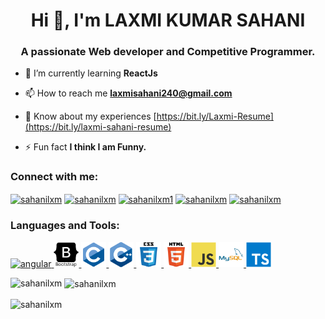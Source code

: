 <h1 align="center">Hi 👋, I'm LAXMI KUMAR SAHANI</h1>
<h3 align="center">A passionate Web developer and Competitive Programmer.</h3>
<img align="right" src="https://cdn.dribbble.com/users/1162077/screenshots/3848914/programmer.gif" width="300" alt="">

- 🌱 I’m currently learning **ReactJs**

- 📫 How to reach me **laxmisahani240@gmail.com**

- 📄 Know about my experiences [https://bit.ly/Laxmi-Resume](https://bit.ly/laxmi-sahani-resume)

- ⚡ Fun fact **I think I am Funny.**

<h3 align="left">Connect with me:</h3>
<p align="left">
<a href="https://linkedin.com/in/sahanilxm" target="blank"><img align="center" src="https://raw.githubusercontent.com/rahuldkjain/github-profile-readme-generator/master/src/images/icons/Social/linked-in-alt.svg" alt="sahanilxm" height="30" width="40" /></a>
<a href="https://instagram.com/sahanilxm" target="blank"><img align="center" src="https://raw.githubusercontent.com/rahuldkjain/github-profile-readme-generator/master/src/images/icons/Social/instagram.svg" alt="sahanilxm" height="30" width="40" /></a>
<a href="https://www.codechef.com/users/sahanilxm1" target="blank"><img align="center" src="https://cdn.jsdelivr.net/npm/simple-icons@3.1.0/icons/codechef.svg" alt="sahanilxm1" height="30" width="40" /></a>
<a href="https://codeforces.com/profile/sahanilxm" target="blank"><img align="center" src="https://raw.githubusercontent.com/rahuldkjain/github-profile-readme-generator/master/src/images/icons/Social/codeforces.svg" alt="sahanilxm" height="30" width="40" /></a>
<a href="https://www.leetcode.com/sahanilxm" target="blank"><img align="center" src="https://raw.githubusercontent.com/rahuldkjain/github-profile-readme-generator/master/src/images/icons/Social/leet-code.svg" alt="sahanilxm" height="30" width="40" /></a>
</p>

<h3 align="left">Languages and Tools:</h3>
<p align="left"> <a href="https://angular.io" target="_blank" rel="noreferrer"> <img src="https://angular.io/assets/images/logos/angular/angular.svg" alt="angular" width="40" height="40"/> </a> <a href="https://getbootstrap.com" target="_blank" rel="noreferrer"> <img src="https://raw.githubusercontent.com/devicons/devicon/master/icons/bootstrap/bootstrap-plain-wordmark.svg" alt="bootstrap" width="40" height="40"/> </a> <a href="https://www.cprogramming.com/" target="_blank" rel="noreferrer"> <img src="https://raw.githubusercontent.com/devicons/devicon/master/icons/c/c-original.svg" alt="c" width="40" height="40"/> </a> <a href="https://www.w3schools.com/cpp/" target="_blank" rel="noreferrer"> <img src="https://raw.githubusercontent.com/devicons/devicon/master/icons/cplusplus/cplusplus-original.svg" alt="cplusplus" width="40" height="40"/> </a> <a href="https://www.w3schools.com/css/" target="_blank" rel="noreferrer"> <img src="https://raw.githubusercontent.com/devicons/devicon/master/icons/css3/css3-original-wordmark.svg" alt="css3" width="40" height="40"/> </a> <a href="https://www.w3.org/html/" target="_blank" rel="noreferrer"> <img src="https://raw.githubusercontent.com/devicons/devicon/master/icons/html5/html5-original-wordmark.svg" alt="html5" width="40" height="40"/> </a> <a href="https://developer.mozilla.org/en-US/docs/Web/JavaScript" target="_blank" rel="noreferrer"> <img src="https://raw.githubusercontent.com/devicons/devicon/master/icons/javascript/javascript-original.svg" alt="javascript" width="40" height="40"/> </a> <a href="https://www.mysql.com/" target="_blank" rel="noreferrer"> <img src="https://raw.githubusercontent.com/devicons/devicon/master/icons/mysql/mysql-original-wordmark.svg" alt="mysql" width="40" height="40"/> </a> <a href="https://www.typescriptlang.org/" target="_blank" rel="noreferrer"> <img src="https://raw.githubusercontent.com/devicons/devicon/master/icons/typescript/typescript-original.svg" alt="typescript" width="40" height="40"/> </a> </p>

<p><img align="left" src="https://github-readme-stats.vercel.app/api/top-langs?username=sahanilxm&show_icons=true&locale=en&layout=compact" alt="sahanilxm" /></p>

<p>&nbsp;<img align="center" src="https://github-readme-stats.vercel.app/api?username=sahanilxm&show_icons=true&locale=en" alt="sahanilxm" /></p>

<p><img align="center" src="https://github-readme-streak-stats.herokuapp.com/?user=sahanilxm&" alt="sahanilxm" /></p>
